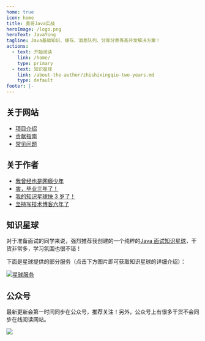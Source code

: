 ```yaml
---
home: true
icon: home
title: 勇哥Java实战
heroImage: /logo.png
heroText: JavaYong
tagline: Java基础知识、缓存、消息队列、分库分表等高并发解决方案！
actions:
  - text: 开始阅读
    link: /home/
    type: primary
  - text: 知识星球
    link: /about-the-author/zhishixingqiu-two-years.md
    type: default
footer: |-
---
```


## 关于网站

- [项目介绍](./javaguide/intro.md)
- [贡献指南](./javaguide/contribution-guideline.md)
- [常见问题](./javaguide/faq.md)

## 关于作者

- [我曾经也是网瘾少年](./about-the-author/internet-addiction-teenager.md)
- [害，毕业三年了！](./about-the-author/my-college-life.md)
- [我的知识星球快 3 岁了！](./about-the-author/zhishixingqiu-two-years.md)
- [坚持写技术博客六年了](./about-the-author/writing-technology-blog-six-years.md)

## 知识星球

对于准备面试的同学来说，强烈推荐我创建的一个纯粹的[Java 面试知识星球](./about-the-author/zhishixingqiu-two-years.md)，干货非常多，学习氛围也很不错！

下面是星球提供的部分服务（点击下方图片即可获取知识星球的详细介绍）：

[![星球服务](https://oss.javaguide.cn/xingqiu/xingqiufuwu.png)](./about-the-author/zhishixingqiu-two-years.md)

## 公众号

最新更新会第一时间同步在公众号，推荐关注！另外，公众号上有很多干货不会同步在线阅读网站。

![](https://itcourage.cn/pics/zhihu/gongzhonghao.webp)

